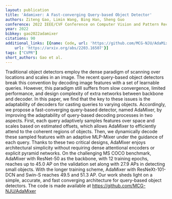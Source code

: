 ```yaml
---
layout: publication
title: 'Adamixer: A Fast-converging Query-based Object Detector'
authors: Ziteng Gao, Limin Wang, Bing Han, Sheng Guo
conference: 2022 IEEE/CVF Conference on Computer Vision and Pattern Recognition (CVPR)
year: 2022
bibkey: gao2022adamixer
citations: 90
additional_links: [{name: Code, url: 'https://github.com/MCG-NJU/AdaMixer'}, {name: Paper,
    url: 'https://arxiv.org/abs/2203.16507'}]
tags: ["CVPR"]
short_authors: Gao et al.
---
```

Traditional object detectors employ the dense paradigm of scanning over
locations and scales in an image. The recent query-based object detectors break
this convention by decoding image features with a set of learnable queries.
However, this paradigm still suffers from slow convergence, limited
performance, and design complexity of extra networks between backbone and
decoder. In this paper, we find that the key to these issues is the
adaptability of decoders for casting queries to varying objects. Accordingly,
we propose a fast-converging query-based detector, named AdaMixer, by improving
the adaptability of query-based decoding processes in two aspects. First, each
query adaptively samples features over space and scales based on estimated
offsets, which allows AdaMixer to efficiently attend to the coherent regions of
objects. Then, we dynamically decode these sampled features with an adaptive
MLP-Mixer under the guidance of each query. Thanks to these two critical
designs, AdaMixer enjoys architectural simplicity without requiring dense
attentional encoders or explicit pyramid networks. On the challenging MS COCO
benchmark, AdaMixer with ResNet-50 as the backbone, with 12 training epochs,
reaches up to 45.0 AP on the validation set along with 27.9 APs in detecting
small objects. With the longer training scheme, AdaMixer with ResNeXt-101-DCN
and Swin-S reaches 49.5 and 51.3 AP. Our work sheds light on a simple,
accurate, and fast converging architecture for query-based object detectors.
The code is made available at https://github.com/MCG-NJU/AdaMixer